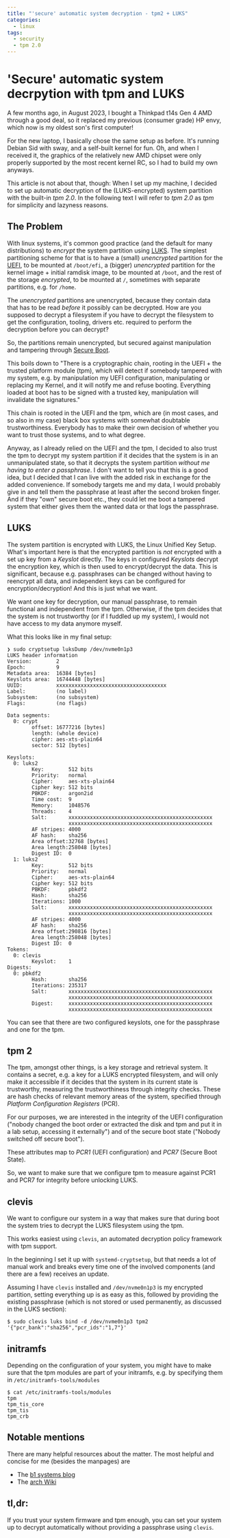 ```yaml
---
title: "'secure' automatic system decryption - tpm2 + LUKS"
categories:
  - linux
tags:
  - security
  - tpm 2.0
---
```


# 'Secure' automatic system decrpytion with tpm and LUKS

A few months ago, in August 2023, I bought a Thinkpad t14s Gen 4 AMD through a
good deal, so it replaced my previous (consumer grade) HP envy, which now is my
oldest son's first computer!

For the new laptop, I basically chose the same setup as before. It's running
Debian Sid with sway, and a self-built kernel for fun. Oh, and when I received
it, the graphics of the relatively new AMD chipset were only properly supported
by the most recent kernel RC, so I had to build my own anyways.

This article is not about that, though: When I set up my machine, I decided to
set up automatic decryption of the (LUKS-encrypted) system partition with the
built-in _tpm 2.0_. In the following text I will refer to _tpm 2.0_ as _tpm_
for simplicity and lazyness reasons.

## The Problem

With linux systems, it's common good practice (and the default for many
distributions) to _encrypt_ the system partition using
[LUKS](https://en.wikipedia.org/wiki/Linux_Unified_Key_Setup). The simplest
partitioning scheme for that is to have a (small) _unencrypted_ partition for
the
[UEFI](https://de.wikipedia.org/wiki/Unified_Extensible_Firmware_Interface), to
be mounted at `/boot/efi`, a (bigger) _unencrypted_ partition for the kernel
image + initial ramdisk image, to be mounted at `/boot`, and the rest of the
storage _encrypted_, to be mounted at `/`, sometimes with separate partitions,
e.g. for `/home`.

The _unencrypted_ partitions are unencrypted, because they contain data that
has to be read _before_ it possibly can be decrypted. How are you supposed to
decrypt a filesystem if you have to decrypt the filesystem to get the
configuration, tooling, drivers etc. required to perform the decryption before
you can decrypt?

So, the partitions remain unencrypted, but secured against manipulation and
tampering through [Secure
Boot](https://en.wikipedia.org/wiki/UEFI#Secure_Boot).

This boils down to "There is a cryptographic chain, rooting in the UEFI + the
trusted platform module (tpm), which will detect if somebody tampered with my
system, e.g. by manipulation my UEFI configuration, manipulating or replacing
my Kernel, and it will notify me and refuse booting. Everything loaded at boot
has to be signed with a trusted key, manipulation will invalidate the
signatures."

This chain is rooted in the UEFI and the tpm, which are (in most cases, and so
also in my case) black box systems with somewhat doubtable trustworthiness.
Everybody has to make their own decision of whether you want to trust those
systems, and to what degree.

Anyway, as I already relied on the UEFI and the tpm, I decided to also trust
the tpm to decrypt my system partition if it decides that the system is in an
unmanipulated state, so that it decrypts the system partition _without me
having to enter a passphrase_. I don't want to tell you that this is a good
idea, but I decided that I can live with the added risk in exchange for the
added convenience. If somebody targets me and my data, I would probably give in
and tell them the passphrase at least after the second broken finger. And if
they "own" secure boot etc., they could let me boot a tampered system that
either gives them the wanted data or that logs the passphrase.

## LUKS

The system partition is encrypted with LUKS, the Linux Unified Key Setup.
What's important here is that the encrypted partition is _not_ encrypted with a
set up key from a _Keyslot_ directly. The keys in configured _Keyslots_ decrypt
the encryption key, which is then used to encrypt/decrypt the data. This is
significant, because e.g. passphrases can be changed without having to
reencrypt all data, and independent keys can be configured for
encryption/decryption! And this is just what we want.

We want one key for decryption, our manual passphrase, to remain functional and
independent from the tpm. Otherwise, if the tpm decides that the system is not
trustworthy (or if I fuddled up my system), I would not have access to my data
anymore myself.

What this looks like in my final setup:


```text
❯ sudo cryptsetup luksDump /dev/nvme0n1p3
LUKS header information
Version:        2
Epoch:          9
Metadata area:  16384 [bytes]
Keyslots area:  16744448 [bytes]
UUID:           xxxxxxxxxxxxxxxxxxxxxxxxxxxxxxxxxxxx
Label:          (no label)
Subsystem:      (no subsystem)
Flags:          (no flags)

Data segments:
  0: crypt
        offset: 16777216 [bytes]
        length: (whole device)
        cipher: aes-xts-plain64
        sector: 512 [bytes]

Keyslots:
  0: luks2
        Key:        512 bits
        Priority:   normal
        Cipher:     aes-xts-plain64
        Cipher key: 512 bits
        PBKDF:      argon2id
        Time cost:  9
        Memory:     1048576
        Threads:    4
        Salt:       xxxxxxxxxxxxxxxxxxxxxxxxxxxxxxxxxxxxxxxxxxxxxxx
                    xxxxxxxxxxxxxxxxxxxxxxxxxxxxxxxxxxxxxxxxxxxxxxx
        AF stripes: 4000
        AF hash:    sha256
        Area offset:32768 [bytes]
        Area length:258048 [bytes]
        Digest ID:  0
  1: luks2
        Key:        512 bits
        Priority:   normal
        Cipher:     aes-xts-plain64
        Cipher key: 512 bits
        PBKDF:      pbkdf2
        Hash:       sha256
        Iterations: 1000
        Salt:       xxxxxxxxxxxxxxxxxxxxxxxxxxxxxxxxxxxxxxxxxxxxxxx
                    xxxxxxxxxxxxxxxxxxxxxxxxxxxxxxxxxxxxxxxxxxxxxxx
        AF stripes: 4000
        AF hash:    sha256
        Area offset:290816 [bytes]
        Area length:258048 [bytes]
        Digest ID:  0
Tokens:
  0: clevis
        Keyslot:    1
Digests:
  0: pbkdf2
        Hash:       sha256
        Iterations: 235317
        Salt:       xxxxxxxxxxxxxxxxxxxxxxxxxxxxxxxxxxxxxxxxxxxxxxx
                    xxxxxxxxxxxxxxxxxxxxxxxxxxxxxxxxxxxxxxxxxxxxxxx
        Digest:     xxxxxxxxxxxxxxxxxxxxxxxxxxxxxxxxxxxxxxxxxxxxxxx
                    xxxxxxxxxxxxxxxxxxxxxxxxxxxxxxxxxxxxxxxxxxxxxxx
```

You can see that there are two configured keyslots, one for the passphrase and
one for the tpm.

## tpm 2

The tpm, amongst other things, is a key storage and retrieval system. It
contains a secret, e.g. a key for a LUKS encrypted filesystem, and will only
make it accessible if it decides that the system in its current state is
trustworthy, measuring the trustworthiness through integrity checks. These are
hash checks of relevant memory areas of the system, specified through _Platform
Configuration Registers_ (PCR).

For our purposes, we are interested in the integrity of the UEFI configuration
("nobody changed the boot order or extracted the disk and tpm and put it in a
lab setup, accessing it externally") and of the secure boot state ("Nobody
switched off secure boot").

These attributes map to _PCR1_ (UEFI configuration) and _PCR7_ (Secure Boot
State).

So, we want to make sure that we configure tpm to measure against PCR1 and PCR7
for integrity before unlocking LUKS.

## clevis

We want to configure our system in a way that makes sure that during boot the
system tries to decrypt the LUKS filesystem using the tpm.

This works easiest using `clevis`, an automated decryption policy framework
with tpm support.

In the beginning I set it up with `systemd-cryptsetup`, but that needs a lot of
manual work and breaks every time one of the involved components (and there are
a few) receives an update.

Assuming I have `clevis` installed and `/dev/nvme0n1p3` is my encrypted
partition, setting everything up is as easy as this, followed by providing the
existing passphrase (which is not stored or used permanently, as discussed in
the LUKS section):

```text
$ sudo clevis luks bind -d /dev/nvme0n1p3 tpm2 '{"pcr_bank":"sha256","pcr_ids":"1,7"}'
```

## initramfs

Depending on the configuration of your system, you might have to make sure that
the tpm modules are part of your initramfs, e.g. by specifying them in
`/etc/initramfs-tools/modules`

```text
$ cat /etc/initramfs-tools/modules
tpm
tpm_tis_core
tpm_tis
tpm_crb
```

## Notable mentions

There are many helpful resources about the matter.
The most helpful and concise for me (besides the manpages) are

- The [b1 systems blog](https://blog.b1-systems.de/teil-3-datentrager-mit-tpm-und-luks-ver-und-entschlusseln-zusammenfassung-und-fazit)
- The [arch Wiki](https://wiki.archlinux.org/title/Trusted_Platform_Module)

## tl,dr:

If you trust your system firmware and tpm enough, you can set your system up to
decrypt automatically without providing a passphrase using `clevis`.
